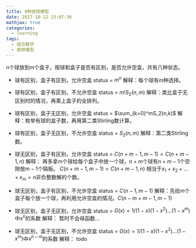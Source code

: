 ```yaml
---
title: 8种放球模型
date: 2017-10-12 23:07:36
mathjax: true
categories:
  - learning
tags:
  - 组合数学
  - 放球模型
---
```


$n$个球放到$m$个盒子，按球和盒子是否有区别，是否允许空盒，共有八种状态。
- 球有区别，盒子有区别，允许空盒 status = $m^n$
解释：每个球有$m$种选择。

- 球有区别，盒子有区别，不允许空盒 status = $m!S_2(n,m)$
解释：类比盒子无区别时的情况，再乘上盒子的全排列。

- 球有区别，盒子无区别，允许空盒 status = $\sum_{k=0}^mS_2(n,k)$
解释：枚举有球的盒子数，再用第二类Stirling数计算。

- 球有区别，盒子无区别，不允许空盒 status = $S_2(n,m)$
解释：第二类Stirling数。

- 球无区别，盒子有区别，允许空盒 status = $C(n+m-1,m-1)=C(n+m-1,n)$
解释：
再多拿$m$个球给每个盒子中放一个球，$n+m$个球有$n+m-1$个空隙放$m-1$个隔板。
$C(n+m-1,m-1)=C(n+m-1,n)$
相当于$x_1+x_2+...+x_m=n$非负整数解的个数。

- 球无区别，盒子有区别，不允许空盒 status = $C(n-1,m-1)$
解释：先给$m$个盒子每个放一个球，再利用允许空盒的情况。$C(n-m+m-1,m-1)$

- 球无区别，盒子无区别，允许空盒 status = $G(x)=1/(1-x)(1-x^2)...(1-x^m)$中$x^n$的系数
解释： 暂时不会母函数...

- 球无区别，盒子无区别，不允许空盒 status = $G(x)=1/(1-x)(1-x^2)...(1-x^m)$中$x^{n-m}$的系数
解释： todo
